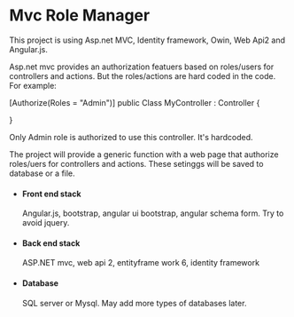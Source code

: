 # Mvc Role Manager

This project is using Asp.net MVC, Identity framework, Owin, Web Api2 and Angular.js.

Asp.net mvc provides an authorization featuers based on roles/users for controllers and actions. 
But the roles/actions are hard coded in the code.
For example: 

[Authorize(Roles = "Admin")]
public Class  MyController : Controller
{

}

Only Admin role is authorized to use this controller. It's hardcoded.

The project will provide a generic function with a web page that authorize roles/uers for controllers and actions. 
These setinggs will be saved to database or a file.

<ul>
<li><h4>Front end stack</h4> Angular.js, bootstrap, angular ui bootstrap, angular schema form. Try to avoid jquery.</li>
<li><h4>Back end stack</h4> ASP.NET mvc, web api 2, entityframe work 6, identity framework</li>
<li><h4>Database</h4> SQL server or Mysql. May add more types of databases later.</li>
</ul>

